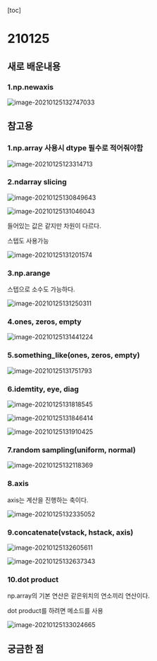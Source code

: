 [toc]

# 210125

## 새로 배운내용

### 1.np.newaxis

![image-20210125132747033](images/image-20210125132747033.png)



## 참고용

### 1.np.array 사용시 dtype 필수로 적어줘야함

![image-20210125123314713](images/image-20210125123314713.png)

### 2.ndarray slicing

![image-20210125130849643](images/image-20210125130849643.png)



![image-20210125131046043](images/image-20210125131046043.png)

들어있는 값은 같지만 차원이 다르다.



스텝도 사용가능

![image-20210125131201574](images/image-20210125131201574.png)



### 3.np.arange

스텝으로 소수도 가능하다.

![image-20210125131250311](images/image-20210125131250311.png)

### 4.ones, zeros, empty

![image-20210125131441224](images/image-20210125131441224.png)

### 5.something_like(ones, zeros, empty)

![image-20210125131751793](images/image-20210125131751793.png)

### 6.idemtity, eye, diag

![image-20210125131818545](images/image-20210125131818545.png)

![image-20210125131846414](images/image-20210125131846414.png)

![image-20210125131910425](images/image-20210125131910425.png)

### 7.random sampling(uniform, normal)

![image-20210125132118369](images/image-20210125132118369.png)

### 8.axis

axis는 계산을 진행하는 축이다.

![image-20210125132335052](images/image-20210125132335052.png)

### 9.concatenate(vstack, hstack, axis)

![image-20210125132605611](images/image-20210125132605611.png)

![image-20210125132637343](images/image-20210125132637343.png)

### 10.dot product

np.array의 기본 연산은 같은위치의 연소끼리 연산이다.

dot product를 하려면 메소드를 사용

![image-20210125133024665](images/image-20210125133024665.png)

## 궁금한 점

